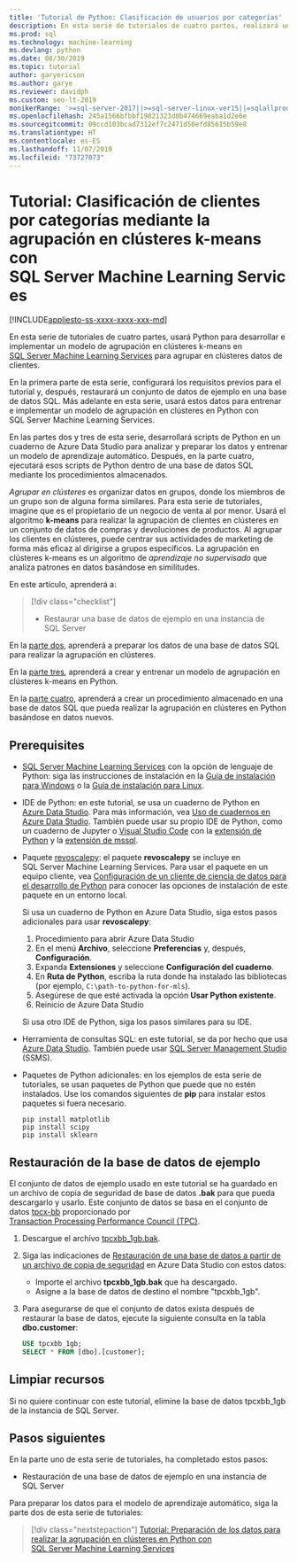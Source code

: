 ```yaml
---
title: 'Tutorial de Python: Clasificación de usuarios por categorías'
description: En esta serie de tutoriales de cuatro partes, realizará una agrupación de clientes en clústeres con el algoritmo k-means en una base de datos SQL mediante Python con SQL Server Machine Learning Services.
ms.prod: sql
ms.technology: machine-learning
ms.devlang: python
ms.date: 08/30/2019
ms.topic: tutorial
author: garyericson
ms.author: garye
ms.reviewer: davidph
ms.custom: seo-lt-2019
monikerRange: '>=sql-server-2017||>=sql-server-linux-ver15||=sqlallproducts-allversions'
ms.openlocfilehash: 245a1566bfbbf19821323d0b474669eaba1d2e6e
ms.sourcegitcommit: 09ccd103bcad7312ef7c2471d50efd85615b59e8
ms.translationtype: HT
ms.contentlocale: es-ES
ms.lasthandoff: 11/07/2019
ms.locfileid: "73727073"
---
```

# <a name="tutorial-categorizing-customers-using-k-means-clustering-with-sql-server-machine-learning-services"></a>Tutorial: Clasificación de clientes por categorías mediante la agrupación en clústeres k-means con SQL Server Machine Learning Services

[!INCLUDE[appliesto-ss-xxxx-xxxx-xxx-md](../../includes/appliesto-ss-xxxx-xxxx-xxx-md.md)]

En esta serie de tutoriales de cuatro partes, usará Python para desarrollar e implementar un modelo de agrupación en clústeres k-means en [SQL Server Machine Learning Services](../what-is-sql-server-machine-learning.md) para agrupar en clústeres datos de clientes.

En la primera parte de esta serie, configurará los requisitos previos para el tutorial y, después, restaurará un conjunto de datos de ejemplo en una base de datos SQL. Más adelante en esta serie, usará estos datos para entrenar e implementar un modelo de agrupación en clústeres en Python con SQL Server Machine Learning Services.

En las partes dos y tres de esta serie, desarrollará scripts de Python en un cuaderno de Azure Data Studio para analizar y preparar los datos y entrenar un modelo de aprendizaje automático. Después, en la parte cuatro, ejecutará esos scripts de Python dentro de una base de datos SQL mediante los procedimientos almacenados.

*Agrupar en clústeres* es organizar datos en grupos, donde los miembros de un grupo son de alguna forma similares. Para esta serie de tutoriales, imagine que es el propietario de un negocio de venta al por menor. Usará el algoritmo **k-means** para realizar la agrupación de clientes en clústeres en un conjunto de datos de compras y devoluciones de productos. Al agrupar los clientes en clústeres, puede centrar sus actividades de marketing de forma más eficaz al dirigirse a grupos específicos.
La agrupación en clústeres k-means es un algoritmo de *aprendizaje no supervisado* que analiza patrones en datos basándose en similitudes.

En este artículo, aprenderá a:

> [!div class="checklist"]
> * Restaurar una base de datos de ejemplo en una instancia de SQL Server

En la [parte dos](python-clustering-model-prepare-data.md), aprenderá a preparar los datos de una base de datos SQL para realizar la agrupación en clústeres.

En la [parte tres](python-clustering-model-build.md), aprenderá a crear y entrenar un modelo de agrupación en clústeres k-means en Python.

En la [parte cuatro](python-clustering-model-deploy.md), aprenderá a crear un procedimiento almacenado en una base de datos SQL que pueda realizar la agrupación en clústeres en Python basándose en datos nuevos.

## <a name="prerequisites"></a>Prerequisites

* [SQL Server Machine Learning Services](../what-is-sql-server-machine-learning.md) con la opción de lenguaje de Python: siga las instrucciones de instalación en la [Guía de instalación para Windows](../install/sql-machine-learning-services-windows-install.md) o la [Guía de instalación para Linux](https://docs.microsoft.com/sql/linux/sql-server-linux-setup-machine-learning?toc=%2fsql%2fadvanced-analytics%2ftoc.json&view=sql-server-linux-ver15).

* IDE de Python: en este tutorial, se usa un cuaderno de Python en [Azure Data Studio](../../azure-data-studio/what-is.md). Para más información, vea [Uso de cuadernos en Azure Data Studio](../../azure-data-studio/sql-notebooks.md). También puede usar su propio IDE de Python, como un cuaderno de Jupyter o [Visual Studio Code](https://code.visualstudio.com/docs) con la [extensión de Python](https://marketplace.visualstudio.com/items?itemName=ms-python.python) y la [extensión de mssql](https://marketplace.visualstudio.com/items?itemName=ms-mssql.mssql).

* Paquete [revoscalepy](https://docs.microsoft.com/machine-learning-server/python-reference/revoscalepy/revoscalepy-package): el paquete **revoscalepy** se incluye en SQL Server Machine Learning Services. Para usar el paquete en un equipo cliente, vea [Configuración de un cliente de ciencia de datos para el desarrollo de Python](../python/setup-python-client-tools-sql.md) para conocer las opciones de instalación de este paquete en un entorno local.

  Si usa un cuaderno de Python en Azure Data Studio, siga estos pasos adicionales para usar **revoscalepy**:

  1. Procedimiento para abrir Azure Data Studio
  1. En el menú **Archivo**, seleccione **Preferencias** y, después, **Configuración**.
  1. Expanda **Extensiones** y seleccione **Configuración del cuaderno**.
  1. En **Ruta de Python**, escriba la ruta donde ha instalado las bibliotecas (por ejemplo, `C:\path-to-python-for-mls`).
  1. Asegúrese de que esté activada la opción **Usar Python existente**.
  1. Reinicio de Azure Data Studio

  Si usa otro IDE de Python, siga los pasos similares para su IDE.

* Herramienta de consultas SQL: en este tutorial, se da por hecho que usa [Azure Data Studio](../../azure-data-studio/what-is.md). También puede usar [SQL Server Management Studio](../../ssms/sql-server-management-studio-ssms.md) (SSMS).

* Paquetes de Python adicionales: en los ejemplos de esta serie de tutoriales, se usan paquetes de Python que puede que no estén instalados. Use los comandos siguientes de **pip** para instalar estos paquetes si fuera necesario.

  ```console
  pip install matplotlib
  pip install scipy
  pip install sklearn
  ```

## <a name="restore-the-sample-database"></a>Restauración de la base de datos de ejemplo

El conjunto de datos de ejemplo usado en este tutorial se ha guardado en un archivo de copia de seguridad de base de datos **.bak** para que pueda descargarlo y usarlo. Este conjunto de datos se basa en el conjunto de datos [tpcx-bb](http://www.tpc.org/tpcx-bb/default.asp) proporcionado por [Transaction Processing Performance Council (TPC)](http://www.tpc.org/default.asp).

1. Descargue el archivo [tpcxbb_1gb.bak](https://sqlchoice.blob.core.windows.net/sqlchoice/static/tpcxbb_1gb.bak).

1. Siga las indicaciones de [Restauración de una base de datos a partir de un archivo de copia de seguridad](../../azure-data-studio/tutorial-backup-restore-sql-server.md#restore-a-database-from-a-backup-file) en Azure Data Studio con estos datos:

   * Importe el archivo **tpcxbb_1gb.bak** que ha descargado.
   * Asigne a la base de datos de destino el nombre "tpcxbb_1gb".

1. Para asegurarse de que el conjunto de datos exista después de restaurar la base de datos, ejecute la siguiente consulta en la tabla **dbo.customer**:

    ```sql
    USE tpcxbb_1gb;
    SELECT * FROM [dbo].[customer];
    ```

## <a name="clean-up-resources"></a>Limpiar recursos

Si no quiere continuar con este tutorial, elimine la base de datos tpcxbb_1gb de la instancia de SQL Server.

## <a name="next-steps"></a>Pasos siguientes

En la parte uno de esta serie de tutoriales, ha completado estos pasos:

* Restauración de una base de datos de ejemplo en una instancia de SQL Server

Para preparar los datos para el modelo de aprendizaje automático, siga la parte dos de esta serie de tutoriales:

> [!div class="nextstepaction"]
> [Tutorial: Preparación de los datos para realizar la agrupación en clústeres en Python con SQL Server Machine Learning Services](python-clustering-model-prepare-data.md)
